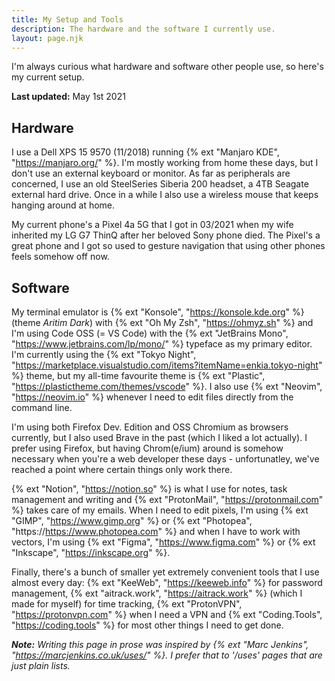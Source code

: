 ```yaml
---
title: My Setup and Tools
description: The hardware and the software I currently use.
layout: page.njk
---
```


I'm always curious what hardware and software other people use, so here's my current setup.

**Last updated:** May 1st 2021

## Hardware

I use a Dell XPS 15 9570 (11/2018) running {% ext "Manjaro KDE", "https://manjaro.org/" %}. I'm mostly working from home these days, but I don't use an external keyboard or monitor. As far as peripherals are concerned, I use an old SteelSeries Siberia 200 headset, a 4TB Seagate external hard drive. Once in a while I also use a wireless mouse that keeps hanging around at home.

My current phone's a Pixel 4a 5G that I got in 03/2021 when my wife inherited my LG G7 ThinQ after her beloved Sony phone died. The Pixel's a great phone and I got so used to gesture navigation that using other phones feels somehow off now.

## Software

My terminal emulator is {% ext "Konsole", "https://konsole.kde.org" %} (theme _Aritim Dark_) with {% ext "Oh My Zsh", "https://ohmyz.sh" %} and I'm using Code OSS (= VS Code) with the {% ext "JetBrains Mono", "https://www.jetbrains.com/lp/mono/" %} typeface as my primary editor. I'm currently using the {% ext "Tokyo Night", "https://marketplace.visualstudio.com/items?itemName=enkia.tokyo-night" %} theme, but my all-time favourite theme is {% ext "Plastic", "https://plastictheme.com/themes/vscode" %}. I also use {% ext "Neovim", "https://neovim.io" %} whenever I need to edit files directly from the command line.

I'm using both Firefox Dev. Edition and OSS Chromium as browsers currently, but I also used Brave in the past (which I liked a lot actually). I prefer using Firefox, but having Chrom(e/ium) around is somehow necessary when you're a web developer these days - unfortunatley, we've reached a point where certain things only work there.

{% ext "Notion", "https://notion.so" %} is what I use for notes, task management and writing and {% ext "ProtonMail", "https://protonmail.com" %} takes care of my emails. When I need to edit pixels, I'm using {% ext "GIMP", "https://www.gimp.org" %} or {% ext "Photopea", "https://https://www.photopea.com" %} and when I have to work with vectors, I'm using {% ext "Figma", "https://www.figma.com" %} or {% ext "Inkscape", "https://inkscape.org" %}.

Finally, there's a bunch of smaller yet extremely convenient tools that I use almost every day: {% ext "KeeWeb", "https://keeweb.info" %} for password management, {% ext "aitrack.work", "https://aitrack.work" %} (which I made for myself) for time tracking, {% ext "ProtonVPN", "https://protonvpn.com" %} when I need a VPN and {% ext "Coding.Tools", "https://coding.tools" %} for most other things I need to get done.

<div class="hr shadow mb1"></div>

_**Note:** Writing this page in prose was inspired by {% ext "Marc Jenkins", "https://marcjenkins.co.uk/uses/" %}. I prefer that to '/uses' pages that are just plain lists._